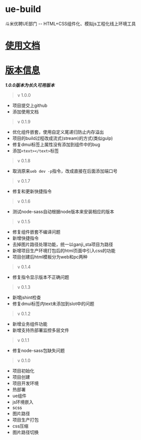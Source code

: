 # ue-build

斗米优聘UE部门 -- HTML+CSS组件化、模拟js工程化线上环境工具

# [使用文档](documents/README.md)

# [版本信息](documents/version.md)

***1.0.0版本为长久可用版本***

> v 1.0.0

* 项目提交上github
* 添加使用文档

> v 0.1.9

* 优化组件嵌套，使用自定义尾递归防止内存溢出
* 项目的build过程改成流式(stream)的方式(类似gulp)
* 修复dmui标签上属性没有添加到组件中的bug
* 添加`<text></text>`标签

> v 0.1.8

* 取消原来`ueb dev -p`指令，改成直接在后面添加端口号

> v 0.1.7

* 修复和更新快捷指令

> v 0.1.6

* 测试node-sass自动根据node版本来安装相应的版本

> v 0.1.5

* 修复组件嵌套不编译问题
* 新增快捷指令
* 去掉图片路径处理功能，统一以ganji\_sta项目为路径
* 新增项目生产环境打包后的html页面中引入css的功能
* 项目创建后html模板分为web和pc两种

> v 0.1.4

* 修复指令显示版本不正确问题

> v 0.1.3

* 新增jshint检查
* 修复dmui标签内text未添加到slot中的问题

> v 0.1.2

* 新增业务组件功能
* 新增支持热部署监控多层文件

> v 0.1.1

* 修复node-sass包缺失问题

> v 0.1.0

* 项目初始化
* 项目创建
* 项目开发环境
* 热部署
* ue组件
* js环境嵌入
* scss
* 图片路径
* 项目生产打包
* css压缩
* 图片路径切换

